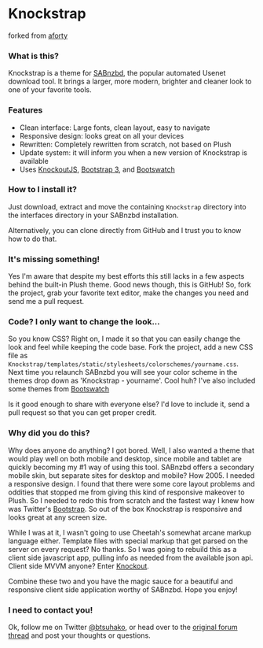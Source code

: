 Knockstrap
==================

forked from [aforty](https://github.com/aforty/sabnzbd-knockstrap)

### What is this?
Knockstrap is a theme for [SABnzbd](http://sabnzbd.org/), the popular automated Usenet download tool. It brings a larger, more modern, brighter and cleaner look to one of your favorite tools.

### Features
* Clean interface: Large fonts, clean layout, easy to navigate
* Responsive design: looks great on all your devices
* Rewritten: Completely rewritten from scratch, not based on Plush
* Update system: it will inform you when a new version of Knockstrap is available
* Uses [KnockoutJS](http://knockoutjs.com/), [Bootstrap 3](http://getbootstrap.com), and [Bootswatch](http://bootswatch.com/)

### How to I install it?
Just download, extract and move the containing `Knockstrap` directory into the interfaces directory in your SABnzbd installation.

Alternatively, you can clone directly from GitHub and I trust you to know how to do that. 

### It's missing something!
Yes I'm aware that despite my best efforts this still lacks in a few aspects behind the built-in Plush theme. Good news though, this is GitHub! So, fork the project, grab your favorite text editor, make the changes you need and send me a pull request. 

### Code? I only want to change the look...
So you know CSS? Right on, I made it so that you can easily change the look and feel while keeping the code base. Fork the project, add a new CSS file as `Knockstrap/templates/static/stylesheets/colorschemes/yourname.css`. Next time you relaunch SABnzbd you will see your color scheme in the themes drop down as 'Knockstrap - yourname'. Cool huh? I've also included some themes from [Bootswatch](https://github.com/thomaspark/bootswatch/)

Is it good enough to share with everyone else? I'd love to include it, send a pull request so that you can get proper credit. 

### Why did you do this?
Why does anyone do anything? I got bored. Well, I also wanted a theme that would play well on both mobile and desktop, since mobile and tablet are quickly becoming my #1 way of using this tool. SABnzbd offers a secondary mobile skin, but separate sites for desktop and mobile? How 2005. I needed a responsive design. I found that there were some core layout problems and oddities that stopped me from giving this kind of responsive makeover to Plush. So I needed to redo this from scratch and the fastest way I knew how was Twitter's [Bootstrap](http://getbootstrap.com/). So out of the box Knockstrap is responsive and looks great at any screen size. 

While I was at it, I wasn't going to use Cheetah's somewhat arcane markup language either. Template files with special markup that get parsed on the server on every request? No thanks. So I was going to rebuild this as a client side javascript app, pulling info as needed from the available json api. Client side MVVM anyone? Enter [Knockout](http://knockoutjs.com/). 

Combine these two and you have the magic sauce for a beautiful and responsive client side application worthy of SABnzbd. Hope you enjoy!

### I need to contact you!
Ok, follow me on Twitter [@btsuhako](http://twitter.com/btsuhako), or head over to the [original forum thread](http://forums.sabnzbd.org/viewtopic.php?t=12626) and post your thoughts or questions. 
